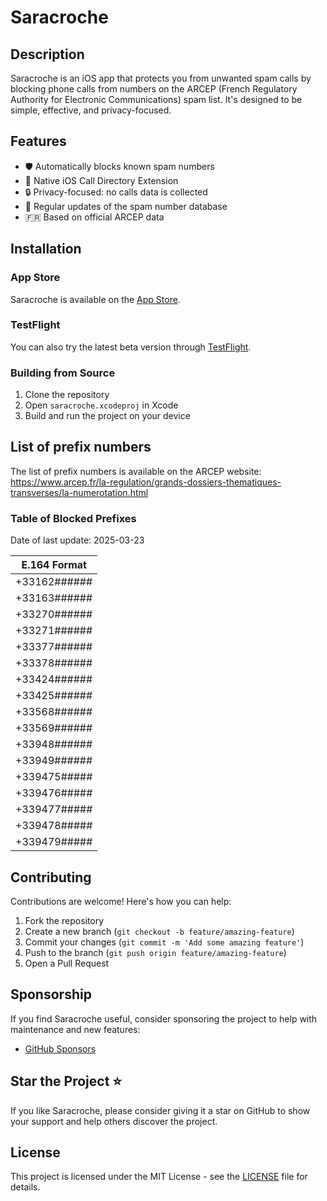 # Saracroche

## Description

Saracroche is an iOS app that protects you from unwanted spam calls by blocking phone calls from numbers on the ARCEP (French Regulatory Authority for Electronic Communications) spam list. It's designed to be simple, effective, and privacy-focused.

## Features

- 🛡️ Automatically blocks known spam numbers
- 📱 Native iOS Call Directory Extension
- 🔒 Privacy-focused: no calls data is collected
- 🔄 Regular updates of the spam number database
- 🇫🇷 Based on official ARCEP data

## Installation

### App Store
Saracroche is available on the [App Store](https://apps.apple.com/app/saracroche/id6743679292).

### TestFlight
You can also try the latest beta version through [TestFlight](https://testflight.apple.com/join/CFCjF6d2).

### Building from Source
1. Clone the repository
2. Open `saracroche.xcodeproj` in Xcode
3. Build and run the project on your device

## List of prefix numbers

The list of prefix numbers is available on the ARCEP website: https://www.arcep.fr/la-regulation/grands-dossiers-thematiques-transverses/la-numerotation.html

### Table of Blocked Prefixes

Date of last update: 2025-03-23

| E.164 Format |
| ------------ |
| +33162###### |
| +33163###### |
| +33270###### |
| +33271###### |
| +33377###### |
| +33378###### |
| +33424###### |
| +33425###### |
| +33568###### |
| +33569###### |
| +33948###### |
| +33949###### |
| +339475##### |
| +339476##### |
| +339477##### |
| +339478##### |
| +339479##### |

## Contributing

Contributions are welcome! Here's how you can help:

1. Fork the repository
2. Create a new branch (`git checkout -b feature/amazing-feature`)
3. Commit your changes (`git commit -m 'Add some amazing feature'`)
4. Push to the branch (`git push origin feature/amazing-feature`)
5. Open a Pull Request

## Sponsorship

If you find Saracroche useful, consider sponsoring the project to help with maintenance and new features:

- [GitHub Sponsors](https://github.com/sponsors/cbouvat)

## Star the Project ⭐

If you like Saracroche, please consider giving it a star on GitHub to show your support and help others discover the project.

## License

This project is licensed under the MIT License - see the [LICENSE](LICENSE) file for details.
